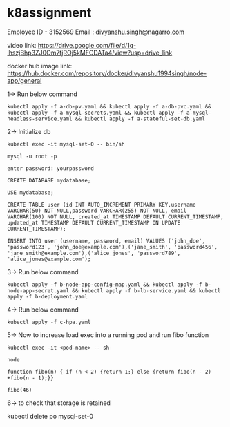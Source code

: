 # k8assignment

Employee ID - 3152569
Email :  divyanshu.singh@nagarro.com

video link: https://drive.google.com/file/d/1q-lhszjBhp3ZJ0Om7tjROj5kMFCDATa4/view?usp=drive_link

docker hub image link: https://hub.docker.com/repository/docker/divyanshu1994singh/node-app/general

1-> Run below command

	kubectl apply -f a-db-pv.yaml && kubectl apply -f a-db-pvc.yaml && kubectl apply -f a-mysql-secrets.yaml && kubectl apply -f a-mysql-headless-service.yaml && kubectl apply -f a-stateful-set-db.yaml

2-> Initialize db

	kubectl exec -it mysql-set-0 -- bin/sh

	mysql -u root -p

	enter password: yourpassword

  	CREATE DATABASE mydatabase;

	USE mydatabase;

	CREATE TABLE user (id INT AUTO_INCREMENT PRIMARY KEY,username VARCHAR(50) NOT NULL,password VARCHAR(255) NOT NULL, email VARCHAR(100) NOT NULL, created_at TIMESTAMP DEFAULT CURRENT_TIMESTAMP, updated_at TIMESTAMP DEFAULT CURRENT_TIMESTAMP ON UPDATE CURRENT_TIMESTAMP);

	INSERT INTO user (username, password, email) VALUES ('john_doe', 'password123', 'john_doe@example.com'),('jane_smith', 'password456', 'jane_smith@example.com'),('alice_jones', 'password789', 'alice_jones@example.com');

3-> Run below command

	kubectl apply -f b-node-app-config-map.yaml && kubectl apply -f b-node-app-secret.yaml && kubectl apply -f b-lb-service.yaml && kubectl apply -f b-deployment.yaml

4-> Run below command

	kubectl apply -f c-hpa.yaml

5-> Now to increase load exec into a running pod and run fibo function

	kubectl exec -it <pod-name> -- sh

	node

	function fibo(n) { if (n < 2) {return 1;} else {return fibo(n - 2) +fibo(n - 1);}}

	fibo(46)

6-> to check that storage is retained

  kubectl delete po mysql-set-0



